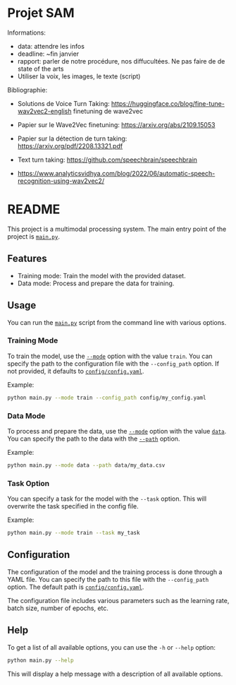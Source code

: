 # Projet SAM

Informations:
- data: attendre les infos
- deadline: ~fin janvier
- rapport: parler de notre procédure, nos diffucultées. Ne pas faire de de state of the arts
- Utiliser la voix, les images, le texte (script)

Bibliographie:

- Solutions de Voice Turn Taking: https://huggingface.co/blog/fine-tune-wav2vec2-english finetuning de wave2vec
- Papier sur le Wave2Vec finetuning: https://arxiv.org/abs/2109.15053
- Papier sur la détection de turn taking: https://arxiv.org/pdf/2208.13321.pdf

- Text turn taking: https://github.com/speechbrain/speechbrain
- https://www.analyticsvidhya.com/blog/2022/06/automatic-speech-recognition-using-wav2vec2/

# README

This project is a multimodal processing system. The main entry point of the project is [`main.py`](command:_github.copilot.openRelativePath?%5B%22main.py%22%5D "main.py").

## Features

- Training mode: Train the model with the provided dataset.
- Data mode: Process and prepare the data for training.

## Usage

You can run the [`main.py`](command:_github.copilot.openRelativePath?%5B%22main.py%22%5D "main.py") script from the command line with various options.

### Training Mode

To train the model, use the [`--mode`](command:_github.copilot.openSymbolInFile?%5B%22src%2Fdataloader%2Fdataloader.py%22%2C%22--mode%22%5D "src/dataloader/dataloader.py") option with the value `train`. You can specify the path to the configuration file with the `--config_path` option. If not provided, it defaults to [`config/config.yaml`](command:_github.copilot.openRelativePath?%5B%22config%2Fconfig.yaml%22%5D "config/config.yaml").

Example:

```sh
python main.py --mode train --config_path config/my_config.yaml
```

### Data Mode

To process and prepare the data, use the [`--mode`](command:_github.copilot.openSymbolInFile?%5B%22src%2Fdataloader%2Fdataloader.py%22%2C%22--mode%22%5D "src/dataloader/dataloader.py") option with the value [`data`](command:_github.copilot.openRelativePath?%5B%22data%22%5D "data"). You can specify the path to the data with the [`--path`](command:_github.copilot.openSymbolInFile?%5B%22config%2Fconfig.py%22%2C%22--path%22%5D "config/config.py") option.

Example:

```sh
python main.py --mode data --path data/my_data.csv
```

### Task Option

You can specify a task for the model with the `--task` option. This will overwrite the task specified in the config file.

Example:

```sh
python main.py --mode train --task my_task
```

## Configuration

The configuration of the model and the training process is done through a YAML file. You can specify the path to this file with the `--config_path` option. The default path is [`config/config.yaml`](config/config.yaml).

The configuration file includes various parameters such as the learning rate, batch size, number of epochs, etc.

## Help

To get a list of all available options, you can use the `-h` or `--help` option:

```sh
python main.py --help
```

This will display a help message with a description of all available options.